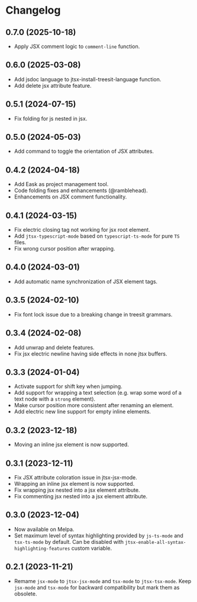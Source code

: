 <!-- markdownlint-disable MD001 MD013 -->

# Changelog

## 0.7.0 (2025-10-18)

* Apply JSX comment logic to `comment-line` function.

## 0.6.0 (2025-03-08)

* Add jsdoc language to jtsx-install-treesit-language function.
* Add delete jsx attribute feature.

## 0.5.1 (2024-07-15)

* Fix folding for js nested in jsx.

## 0.5.0 (2024-05-03)

* Add command to toggle the orientation of JSX attributes.

## 0.4.2 (2024-04-18)

* Add Eask as project management tool.
* Code folding fixes and enhancements (@ramblehead).
* Enhancements on JSX comment functionality.

## 0.4.1 (2024-03-15)

* Fix electric closing tag not working for jsx root element.
* Add `jtsx-typescript-mode` based on `typescript-ts-mode` for pure `TS` files.
* Fix wrong cursor position after wrapping.

## 0.4.0 (2024-03-01)

* Add automatic name synchronization of JSX element tags.

## 0.3.5 (2024-02-10)

* Fix font lock issue due to a breaking change in treesit grammars.

## 0.3.4 (2024-02-08)

* Add unwrap and delete features.
* Fix jsx electric newline having side effects in none jtsx buffers.

## 0.3.3 (2024-01-04)

* Activate support for shift key when jumping.
* Add support for wrapping a text selection (e.g. wrap some word of a text node with a `strong` element).
* Make cursor position more consistent after renaming an element.
* Add electric new line support for empty inline elements.

## 0.3.2 (2023-12-18)

* Moving an inline jsx element is now supported.

## 0.3.1 (2023-12-11)

* Fix JSX attribute coloration issue in jtsx-jsx-mode.
* Wrapping an inline jsx element is now supported.
* Fix wrapping jsx nested into a jsx element attribute.
* Fix commenting jsx nested into a jsx element attribute.

## 0.3.0 (2023-12-04)

* Now available on Melpa.
* Set maximum level of syntax highlighting provided by `js-ts-mode` and `tsx-ts-mode` by default. Can be disabled with `jtsx-enable-all-syntax-highlighting-features` custom variable.

## 0.2.1 (2023-11-21)

* Remame `jsx-mode` to `jtsx-jsx-mode` and `tsx-mode` to `jtsx-tsx-mode`. Keep `jsx-mode` and `tsx-mode` for backward compatibility but mark them as obsolete.
